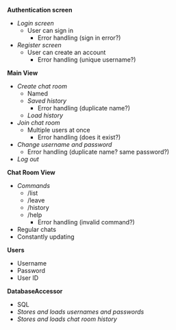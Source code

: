 
**Authentication screen**

- *Login screen*
	- User can sign in
		- Error handling (sign in error?)
- *Register screen*
	- User can create an account
		- Error handling (unique username?)

**Main View**

- *Create chat room*
	- Named
	- *Saved history*
		- Error handling (duplicate name?)
	- *Load history*
- *Join chat room*
	- Multiple users at once
		- Error handling (does it exist?)
- *Change username and password*
	- Error handling (duplicate name? same password?)
- *Log out*

**Chat Room View**

- *Commands*
	- /list
	- /leave
	- /history
	- /help
		- Error handling (invalid command?)
- Regular chats
- Constantly updating


**Users**

- Username
- Password
- User ID


**DatabaseAccessor**

- SQL
- *Stores and loads usernames and passwords*
- *Stores and loads chat room history*
